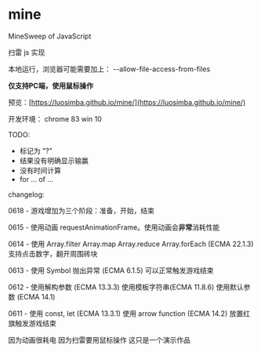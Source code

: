 # mine
MineSweep of JavaScript


扫雷 js 实现

本地运行，浏览器可能需要加上： --allow-file-access-from-files

**仅支持PC端，使用鼠标操作**

预览：[https://luosimba.github.io/mine/](https://luosimba.github.io/mine/)


开发环境：
    chrome 83
    win 10


TODO:

* 标记为 "?"
* 结果没有明确显示输赢
* 没有时间计算
* for ... of ...



changelog:

0618 - 游戏增加为三个阶段：准备，开始，结束

0615 - 使用动画 requestAnimationFrame。使用动画会**非常**消耗性能

0614 - 使用 Array.filter Array.map Array.reduce Array.forEach (ECMA 22.1.3)
       支持点击数字，翻开周围砖块

0613 - 使用 Symbol 抛出异常 (ECMA 6.1.5)
       可以正常触发游戏结束

0612 - 使用解构参数 (ECMA 13.3.3)
       使用模板字符串(ECMA 11.8.6)
       使用默认参数 (ECMA 14.1)

0611 - 使用 const, let (ECMA 13.3.1)
       使用 arrow function (ECMA 14.2)
       放置红旗触发游戏结束




因为动画很耗电
因为扫雷要用鼠标操作
这只是一个演示作品



